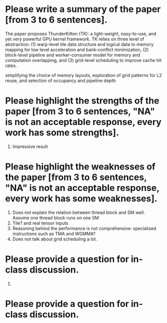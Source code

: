 # Please write a summary of the paper [from 3 to 6 sentences].
The paper proposes ThunderKitten (TK): a light-weight, easy-to-use, and yet very powerful GPU kernel framework. TK relies on three level of abstraction: (1) warp-level tile data structure and logical data to memory mapping for low level acceleration and bank-conflict minimization, (2) block-level pipeline and worker-consumer model for memory and computation overlapping, and (3) grid-level scheduling to improve cache hit rates. 

simplifying the choice of memory layouts,
exploration of grid patterns for L2 reuse, and selection of occupancy and pipeline depth

# Please highlight the strengths of the paper [from 3 to 6 sentences, "NA" is not an acceptable response, every work has some strengths].
1. Impressive result

# Please highlight the weaknesses of the paper [from 3 to 6 sentences, "NA" is not an acceptable response, every work has some weaknesses].

1. Does not explain the relation between thread block and SM well. Assume one thread block runs on one SM
2. Tile? and real tensor inputs
3. Reasoning behind the performance is not comprehensive: specialized instructions such as TMA and WGMMA?
4. Does not talk about grid scheduling a lot.

# Please provide a question for in-class discussion.
1. 

# Please provide a question for in-class discussion.



